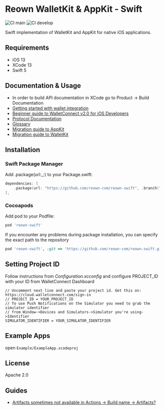 # Reown WalletKit & AppKit - Swift

![CI main](https://github.com/reown-com/reown-swift/actions/workflows/ci.yml/badge.svg?branch=main)
![CI develop](https://github.com/reown-com/reown-swift/actions/workflows/ci.yml/badge.svg?branch=develop)

Swift implementation of WalletKit and AppKit for native iOS applications.
## Requirements
- iOS 13
- XCode 13
- Swift 5

## Documentation & Usage
- In order to build API documentation in XCode go to Product -> Build Documentation
- [Getting started with wallet integration](https://docs.walletconnect.com/2.0/swift/sign/installation)
- [Beginner guide to WalletConnect v2.0 for iOS Developers](https://medium.com/walletconnect/beginner-guide-to-walletconnect-v2-0-for-swift-developers-4534b0975218)
- [Protocol Documentation](https://github.com/WalletConnect/walletconnect-specs)
- [Glossary](https://docs.walletconnect.com/2.0/introduction/glossary)
- [Migration guide to AppKit](https://gist.github.com/llbartekll/a6fb18b48af837bcc46bb75b3eeaa781)
- [Migration guide to WalletKit](https://gist.github.com/llbartekll/a6fb18b48af837bcc46bb75b3eeaa781)


## Installation
### Swift Package Manager
Add .package(url:_:) to your Package.swift:
```Swift
dependencies: [
    .package(url: "https://github.com/reown-com/reown-swift", .branch("main")),
],
```
### Cocoapods
Add pod to your Podfile:

```Ruby
pod 'reown-swift'
```
If you encounter any problems during package installation, you can specify the exact path to the repository
```Ruby
pod 'reown-swift', :git => 'https://github.com/reown-com/reown-swift.git', :tag => '1.0.0'
```
## Setting Project ID
Follow instructions from *Configuration.xcconfig* and configure PROJECT_ID with your ID from WalletConnect Dashboard
```
// Uncomment next line and paste your project id. Get this on: https://cloud.walletconnect.com/sign-in
// PROJECT_ID = YOUR_PROJECT_ID
// To use Push Notifications on the Simulator you need to grab the simulator identifier
// from Window->Devices and Simulators->Simulator you're using->Identifier
SIMULATOR_IDENTIFIER = YOUR_SIMULATOR_IDENTIFIER
```
## Example Apps
open `Example/ExampleApp.xcodeproj`

## License

Apache 2.0

## Guides

- [Artifacts sometimes not available in Actions -> Build name -> Artifacts?](./docs/guides/downloading_artifacts.md)
